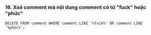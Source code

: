 ### 16. Xoá comment mà nội dung comment có từ "fuck" hoặc "phức"
```mysql
DELETE FROM comment WHERE comment LIKE '%fuck%' OR comment LIKE '%phức%';
```